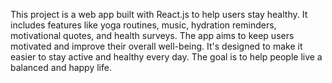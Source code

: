 This project is a web app built with React.js to help users stay healthy. 
It includes features like yoga routines, music, hydration reminders, motivational quotes, and health surveys. 
The app aims to keep users motivated and improve their overall well-being.
It's designed to make it easier to stay active and healthy every day. The goal is to help people live a balanced and happy life.
